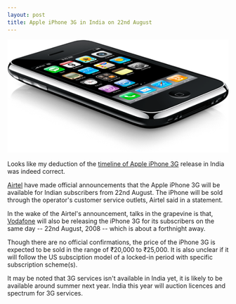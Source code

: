 ```yaml
---
layout: post
title: Apple iPhone 3G in India on 22nd August
---
```


![Apple iPhone 3G)](/static/2008/iphone-3g.png)

Looks like my deduction of the <a href="/2008/iphone-3g-is-it-coming-soon-to-india/">timeline of Apple iPhone 3G</a> release in India was indeed correct.

<a href="http://www.airtel.in/">Airtel</a> have made official announcements that the Apple iPhone 3G will be available for Indian subscribers from 22nd August. The iPhone will be  sold through the operator's customer service outlets, Airtel said in a statement. 

In the wake of the Airtel's announcement, talks in the grapevine is that, <a href="http://www.vodafone.in">Vodafone</a> will also be releasing the iPhone 3G for its subscribers on the same day -- 22nd August, 2008 -- which is about a forthnight away.

Though there are no official confirmations, the price of the iPhone 3G is expected to be sold in the range of ₹20,000 to ₹25,000. It is also unclear if it will follow the US subsciption model of a locked-in period with specific subscription scheme(s).

It may be noted that 3G services isn't available in India yet, it is likely to be available around summer next year. India this year will auction licences and spectrum for 3G services.
